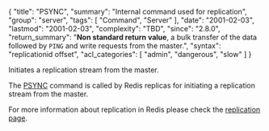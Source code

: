 {
  "title": "PSYNC",
  "summary": "Internal command used for replication",
  "group": "server",
  "tags": [
    "Command",
    "Server"
  ],
  "date": "2001-02-03",
  "lastmod": "2001-02-03",
  "complexity": "TBD",
  "since": "2.8.0",
  "return_summary": "**Non standard return value**, a bulk transfer of the data followed by `PING` and write requests from the master.",
  "syntax": "replicationid offset",
  "acl_categories": [
    "admin",
    "dangerous",
    "slow"
  ]
}

Initiates a replication stream from the master.

The [PSYNC](/commands/psync) command is called by Redis replicas for initiating a replication
stream from the master.

For more information about replication in Redis please check the
[replication page][tr].

[tr]: /topics/replication

